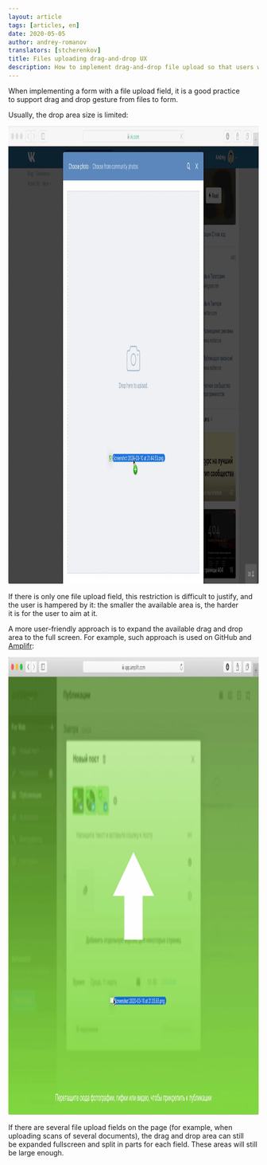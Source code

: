 ```yaml
---
layout: article
tags: [articles, en]
date: 2020-05-05
author: andrey-romanov
translators: [stcherenkov]
title: Files uploading drag-and-drop UX
description: How to implement drag-and-drop file upload so that users won’t suffer
---
```

When implementing a form with a file upload field, it is a good practice to support drag and drop gesture from files to form.

Usually, the drop area size is limited:

<img src="vk.jpg" alt="VK screenshot on file dragging" height="919" width="1200" />

If there is only one file upload field, this restriction is difficult to justify, and the user is hampered by it: the smaller the available area is, the harder it is for the user to aim at it.

A more user-friendly approach is to expand the available drag and drop area to the full screen. For example, such approach is used on GitHub and [Amplifr](https://amplifr.com):

<img src="amplifr.jpg" alt="Amplifr screenshot on file dragging" height="919" width="1200" />

If there are several file upload fields on the page (for example, when uploading scans of several documents), the drag and drop area can still be expanded fullscreen and split in parts for each field. These areas will still be large enough.
